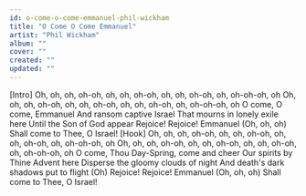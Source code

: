 ```yaml
---
id: o-come-o-come-emmanuel-phil-wickham
title: "O Come O Come Emmanuel"
artist: "Phil Wickham"
album: ""
cover: ""
created: ""
updated: ""
---
```


[Intro]
Oh, oh, oh, oh-oh, oh, oh, oh-oh, oh, oh, oh-oh, oh, oh-oh-oh, oh
Oh, oh, oh, oh-oh, oh, oh, oh-oh, oh, oh, oh-oh, oh, oh-oh-oh, oh
O come, O come, Emmanuel
And ransom captive Israel
That mourns in lonely exile here
Until the Son of God appear
Rejoice! Rejoice! Emmanuel (Oh, oh, oh)
Shall come to Thee, O Israel!
[Hook]
Oh, oh, oh, oh-oh, oh, oh, oh-oh, oh, oh, oh-oh, oh, oh-oh-oh, oh
Oh, oh, oh, oh-oh, oh, oh, oh-oh, oh, oh, oh-oh, oh, oh-oh-oh, oh
O come, Thou Day-Spring, come and cheer
Our spirits by Thine Advent here
Disperse the gloomy clouds of night
And death's dark shadows put to flight (Oh)
Rejoice! Rejoice! Emmanuel (Oh, oh, oh)
Shall come to Thee, O Israel!